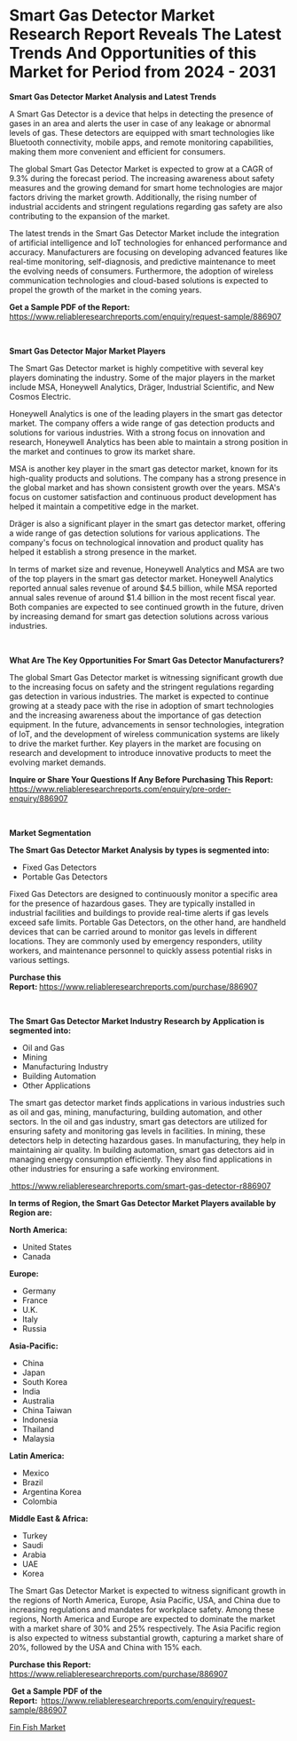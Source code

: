 <p><h1>Smart Gas Detector Market Research Report Reveals The Latest Trends And Opportunities of this Market for Period from 2024 - 2031</h1></p><p><strong>Smart Gas Detector Market Analysis and Latest Trends</strong></p>
<p><p>A Smart Gas Detector is a device that helps in detecting the presence of gases in an area and alerts the user in case of any leakage or abnormal levels of gas. These detectors are equipped with smart technologies like Bluetooth connectivity, mobile apps, and remote monitoring capabilities, making them more convenient and efficient for consumers.</p><p>The global Smart Gas Detector Market is expected to grow at a CAGR of 9.3% during the forecast period. The increasing awareness about safety measures and the growing demand for smart home technologies are major factors driving the market growth. Additionally, the rising number of industrial accidents and stringent regulations regarding gas safety are also contributing to the expansion of the market.</p><p>The latest trends in the Smart Gas Detector Market include the integration of artificial intelligence and IoT technologies for enhanced performance and accuracy. Manufacturers are focusing on developing advanced features like real-time monitoring, self-diagnosis, and predictive maintenance to meet the evolving needs of consumers. Furthermore, the adoption of wireless communication technologies and cloud-based solutions is expected to propel the growth of the market in the coming years.</p></p>
<p><strong>Get a Sample PDF of the Report:&nbsp;</strong> <a href="https://www.reliableresearchreports.com/enquiry/request-sample/886907">https://www.reliableresearchreports.com/enquiry/request-sample/886907</a></p>
<p>&nbsp;</p>
<p><strong>Smart Gas Detector Major Market Players</strong></p>
<p><p>The Smart Gas Detector market is highly competitive with several key players dominating the industry. Some of the major players in the market include MSA, Honeywell Analytics, Dräger, Industrial Scientific, and New Cosmos Electric. </p><p>Honeywell Analytics is one of the leading players in the smart gas detector market. The company offers a wide range of gas detection products and solutions for various industries. With a strong focus on innovation and research, Honeywell Analytics has been able to maintain a strong position in the market and continues to grow its market share.</p><p>MSA is another key player in the smart gas detector market, known for its high-quality products and solutions. The company has a strong presence in the global market and has shown consistent growth over the years. MSA's focus on customer satisfaction and continuous product development has helped it maintain a competitive edge in the market.</p><p>Dräger is also a significant player in the smart gas detector market, offering a wide range of gas detection solutions for various applications. The company's focus on technological innovation and product quality has helped it establish a strong presence in the market.</p><p>In terms of market size and revenue, Honeywell Analytics and MSA are two of the top players in the smart gas detector market. Honeywell Analytics reported annual sales revenue of around $4.5 billion, while MSA reported annual sales revenue of around $1.4 billion in the most recent fiscal year. Both companies are expected to see continued growth in the future, driven by increasing demand for smart gas detection solutions across various industries.</p></p>
<p>&nbsp;</p>
<p><strong>What Are The Key Opportunities For Smart Gas Detector Manufacturers?</strong></p>
<p><p>The global Smart Gas Detector market is witnessing significant growth due to the increasing focus on safety and the stringent regulations regarding gas detection in various industries. The market is expected to continue growing at a steady pace with the rise in adoption of smart technologies and the increasing awareness about the importance of gas detection equipment. In the future, advancements in sensor technologies, integration of IoT, and the development of wireless communication systems are likely to drive the market further. Key players in the market are focusing on research and development to introduce innovative products to meet the evolving market demands.</p></p>
<p><strong>Inquire or Share Your Questions If Any Before Purchasing This Report:</strong> <a href="https://www.reliableresearchreports.com/enquiry/pre-order-enquiry/886907">https://www.reliableresearchreports.com/enquiry/pre-order-enquiry/886907</a></p>
<p>&nbsp;</p>
<p><strong>Market Segmentation</strong></p>
<p><strong>The Smart Gas Detector Market Analysis by types is segmented into:</strong></p>
<p><ul><li>Fixed Gas Detectors</li><li>Portable Gas Detectors</li></ul></p>
<p><p>Fixed Gas Detectors are designed to continuously monitor a specific area for the presence of hazardous gases. They are typically installed in industrial facilities and buildings to provide real-time alerts if gas levels exceed safe limits. Portable Gas Detectors, on the other hand, are handheld devices that can be carried around to monitor gas levels in different locations. They are commonly used by emergency responders, utility workers, and maintenance personnel to quickly assess potential risks in various settings.</p></p>
<p><strong>Purchase this Report:&nbsp;</strong><a href="https://www.reliableresearchreports.com/purchase/886907">https://www.reliableresearchreports.com/purchase/886907</a></p>
<p>&nbsp;</p>
<p><strong>The Smart Gas Detector Market Industry Research by Application is segmented into:</strong></p>
<p><ul><li>Oil and Gas</li><li>Mining</li><li>Manufacturing Industry</li><li>Building Automation</li><li>Other Applications</li></ul></p>
<p><p>The smart gas detector market finds applications in various industries such as oil and gas, mining, manufacturing, building automation, and other sectors. In the oil and gas industry, smart gas detectors are utilized for ensuring safety and monitoring gas levels in facilities. In mining, these detectors help in detecting hazardous gases. In manufacturing, they help in maintaining air quality. In building automation, smart gas detectors aid in managing energy consumption efficiently. They also find applications in other industries for ensuring a safe working environment.</p></p>
<p><a href="https://www.reliableresearchreports.com/smart-gas-detector-r886907">&nbsp;https://www.reliableresearchreports.com/smart-gas-detector-r886907</a></p>
<p><strong>In terms of Region, the Smart Gas Detector Market Players available by Region are:</strong></p>
<p>
    <p> <strong> North America: </strong>
        <ul>
            <li>United States</li>
            <li>Canada</li>
        </ul>
        </p> 
    <p> <strong> Europe: </strong>
        <ul>
            <li>Germany</li>
            <li>France</li>
            <li>U.K.</li>
            <li>Italy</li>
            <li>Russia</li>
        </ul>
        </p> 
    <p> <strong> Asia-Pacific: </strong>
        <ul>
            <li>China</li>
            <li>Japan</li>
            <li>South Korea</li>
            <li>India</li>
            <li>Australia</li>
            <li>China Taiwan</li>
            <li>Indonesia</li>
            <li>Thailand</li>
            <li>Malaysia</li>
        </ul>
        </p> 
    <p> <strong> Latin America: </strong>
        <ul>
            <li>Mexico</li>
            <li>Brazil</li>
            <li>Argentina Korea</li>
            <li>Colombia</li>
        </ul>
        </p> 
    <p> <strong> Middle East & Africa: </strong>
        <ul>
            <li>Turkey</li>
            <li>Saudi</li>
            <li>Arabia</li>
            <li>UAE</li>
            <li>Korea</li>
        </ul>
    </p>
    </p>
<p><p>The Smart Gas Detector Market is expected to witness significant growth in the regions of North America, Europe, Asia Pacific, USA, and China due to increasing regulations and mandates for workplace safety. Among these regions, North America and Europe are expected to dominate the market with a market share of 30% and 25% respectively. The Asia Pacific region is also expected to witness substantial growth, capturing a market share of 20%, followed by the USA and China with 15% each.</p></p>
<p><strong>Purchase this Report: </strong><a href="https://www.reliableresearchreports.com/purchase/886907">https://www.reliableresearchreports.com/purchase/886907</a></p>
<p>&nbsp;<strong>Get a Sample PDF of the Report:&nbsp;&nbsp;</strong><a href="https://www.reliableresearchreports.com/enquiry/request-sample/886907">https://www.reliableresearchreports.com/enquiry/request-sample/886907</a></p>
<p><strong></strong></p>
<p><p><a href="https://fearless-okapi-6c8.notion.site/Fin-Fish-Market-Research-Report-Its-History-and-Forecast-2024-to-2031-304fe4977e1142009f1da3bf317823c0">Fin Fish Market</a></p></p>